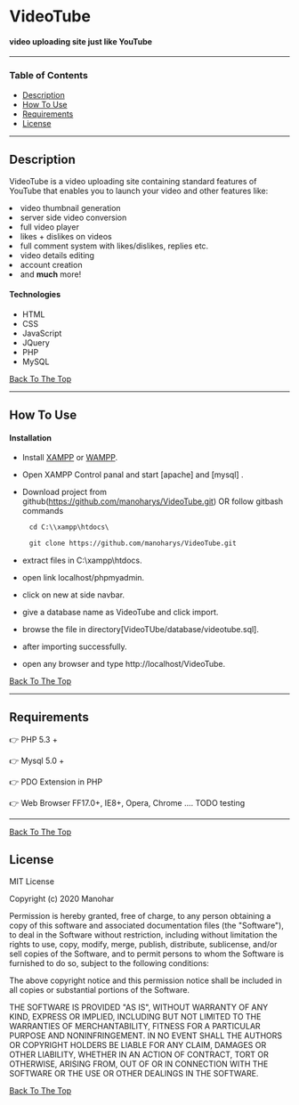 # VideoTube
   #### video uploading site just like YouTube 
   
---

### Table of Contents

- [Description](#description)
- [How To Use](#how-to-use)
- [Requirements](#requirements)
- [License](#license)


---

## Description

VideoTube is a video uploading site containing standard features of YouTube that enables you to launch your video and other features like:
   <li> video thumbnail generation </li>
   <li> server side video conversion</li>
   <li> full video player</li>
   <li>  likes + dislikes on videos</li>
   <li>  full comment system with likes/dislikes, replies etc.</li>
   <li> video details editing</li>
   <li>  account creation</li>
   <li> and <strong>much</strong> more!</li>

#### Technologies

- HTML
- CSS
- JavaScript
- JQuery
- PHP
- MySQL

[Back To The Top](#videotube)

---

## How To Use

#### Installation

 - Install <a href="https://www.apachefriends.org/index.html">XAMPP</a> or <a href="https://sourceforge.net/projects/wampserver/">WAMPP</a>.

 - Open XAMPP Control panal and start [apache] and [mysql] .

 - Download project from github(https://github.com/manoharys/VideoTube.git)
   OR follow gitbash commands

```html
     cd C:\\xampp\htdocs\

     git clone https://github.com/manoharys/VideoTube.git
```  
  - extract files in C:\xampp\htdocs.

  - open link localhost/phpmyadmin.
  
  - click on new at side navbar.

  - give a database name as VideoTube and click import.

  - browse the file in directory[VideoTUbe/database/videotube.sql].

  - after importing successfully.

  - open any browser and type http://localhost/VideoTube.
  
  

[Back To The Top](#videotube)

---
## Requirements
:point_right: PHP 5.3 +

:point_right: Mysql 5.0 +

:point_right: PDO Extension in PHP

:point_right: Web Browser FF17.0+, IE8+, Opera, Chrome .... TODO testing

---

 
[Back To The Top](#videotube)
## License
 MIT License

Copyright (c) 2020 Manohar

Permission is hereby granted, free of charge, to any person obtaining a copy
of this software and associated documentation files (the "Software"), to deal
in the Software without restriction, including without limitation the rights
to use, copy, modify, merge, publish, distribute, sublicense, and/or sell
copies of the Software, and to permit persons to whom the Software is
furnished to do so, subject to the following conditions:

The above copyright notice and this permission notice shall be included in all
copies or substantial portions of the Software.

THE SOFTWARE IS PROVIDED "AS IS", WITHOUT WARRANTY OF ANY KIND, EXPRESS OR
IMPLIED, INCLUDING BUT NOT LIMITED TO THE WARRANTIES OF MERCHANTABILITY,
FITNESS FOR A PARTICULAR PURPOSE AND NONINFRINGEMENT. IN NO EVENT SHALL THE
AUTHORS OR COPYRIGHT HOLDERS BE LIABLE FOR ANY CLAIM, DAMAGES OR OTHER
LIABILITY, WHETHER IN AN ACTION OF CONTRACT, TORT OR OTHERWISE, ARISING FROM,
OUT OF OR IN CONNECTION WITH THE SOFTWARE OR THE USE OR OTHER DEALINGS IN THE
SOFTWARE.


[Back To The Top](#videotube)
